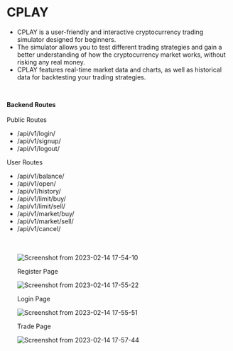 # CPLAY
<ul>
<li>CPLAY is a user-friendly and interactive cryptocurrency trading simulator designed for beginners.</li>
<li>The simulator allows you to test different trading strategies and gain a better understanding of how the cryptocurrency market works, without risking any real money.</li>
<li>CPLAY features real-time market data and charts, as well as historical data for backtesting your trading strategies.</li>
</ul>
<br>

<b>Backend Routes</b><br><br>
Public Routes
<ul>
<li>/api/v1/login/</li>
<li>/api/v1/signup/</li>
<li>/api/v1/logout/</li>
</ul>


User Routes
<ul>
<li>/api/v1/balance/</li>
<li>/api/v1/open/</li>
<li>/api/v1/history/</li>
<li>/api/v1/limit/buy/</li>
<li>/api/v1/limit/sell/</li>
<li>/api/v1/market/buy/</li>
<li>/api/v1/market/sell/</li>
<li>/api/v1/cancel/</li>

<br>
<br>

![Screenshot from 2023-02-14 17-54-10](https://user-images.githubusercontent.com/99742834/218739706-7941beba-298d-4297-a810-28d80ab19843.png) 
 
Register Page

![Screenshot from 2023-02-14 17-55-22](https://user-images.githubusercontent.com/99742834/218739538-045b129d-6844-4bb9-8530-2edc7d96336e.png)

Login Page

![Screenshot from 2023-02-14 17-55-51](https://user-images.githubusercontent.com/99742834/218740289-e0602f8e-67f3-45ff-ad81-6e223488280a.png)

Trade Page

![Screenshot from 2023-02-14 17-57-44](https://user-images.githubusercontent.com/99742834/218740310-6242c7a6-06b1-414f-a80a-3d453da841fa.png)

